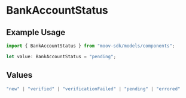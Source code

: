 # BankAccountStatus

## Example Usage

```typescript
import { BankAccountStatus } from "moov-sdk/models/components";

let value: BankAccountStatus = "pending";
```

## Values

```typescript
"new" | "verified" | "verificationFailed" | "pending" | "errored"
```